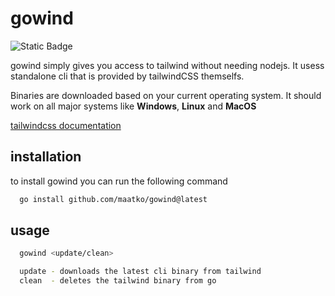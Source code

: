 # gowind

![Static Badge](https://img.shields.io/badge/tailwind-css-blue?style=for-the-badge&logo=tailwindcss)


gowind simply gives you access to tailwind without needing nodejs. It usess standalone cli that is provided
by tailwindCSS themselfs.

Binaries are downloaded based on your current operating system. It should work on all major systems like **Windows**, **Linux** and **MacOS**

[tailwindcss documentation](https://tailwindcss.com/docs/installation)

## installation

to install gowind you can run the following command

```sh
  go install github.com/maatko/gowind@latest
```

## usage

```sh
  gowind <update/clean>
```

```sh
  update - downloads the latest cli binary from tailwind
  clean  - deletes the tailwind binary from go
```
